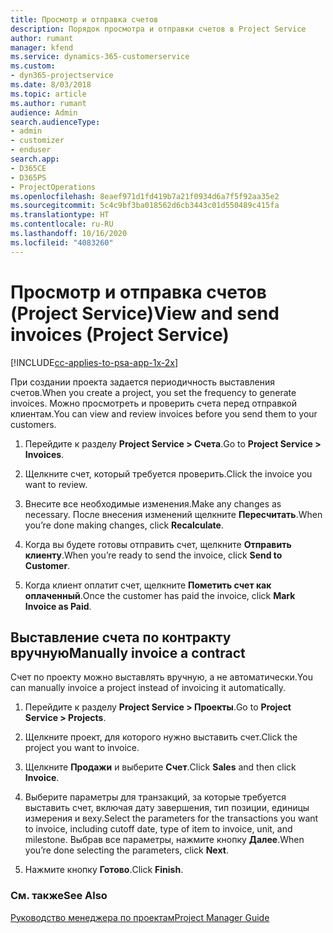 ```yaml
---
title: Просмотр и отправка счетов
description: Порядок просмотра и отправки счетов в Project Service
author: rumant
manager: kfend
ms.service: dynamics-365-customerservice
ms.custom:
- dyn365-projectservice
ms.date: 8/03/2018
ms.topic: article
ms.author: rumant
audience: Admin
search.audienceType:
- admin
- customizer
- enduser
search.app:
- D365CE
- D365PS
- ProjectOperations
ms.openlocfilehash: 8eaef971d1fd419b7a21f0934d6a7f5f92aa35e2
ms.sourcegitcommit: 5c4c9bf3ba018562d6cb3443c01d550489c415fa
ms.translationtype: HT
ms.contentlocale: ru-RU
ms.lasthandoff: 10/16/2020
ms.locfileid: "4083260"
---
```

# <a name="view-and-send-invoices-project-service"></a><span data-ttu-id="8597e-103">Просмотр и отправка счетов (Project Service)</span><span class="sxs-lookup"><span data-stu-id="8597e-103">View and send invoices (Project Service)</span></span>

[!INCLUDE[cc-applies-to-psa-app-1x-2x](../includes/cc-applies-to-psa-app-1x-2x.md)]

<span data-ttu-id="8597e-104">При создании проекта задается периодичность выставления счетов.</span><span class="sxs-lookup"><span data-stu-id="8597e-104">When you create a project, you set the frequency to generate invoices.</span></span> <span data-ttu-id="8597e-105">Можно просмотреть и проверить счета перед отправкой клиентам.</span><span class="sxs-lookup"><span data-stu-id="8597e-105">You can view and review invoices before you send them to your customers.</span></span>  
  
1.  <span data-ttu-id="8597e-106">Перейдите к разделу **Project Service > Счета**.</span><span class="sxs-lookup"><span data-stu-id="8597e-106">Go to **Project Service > Invoices**.</span></span>  
  
2.  <span data-ttu-id="8597e-107">Щелкните счет, который требуется проверить.</span><span class="sxs-lookup"><span data-stu-id="8597e-107">Click the invoice you want to review.</span></span>  
  
3.  <span data-ttu-id="8597e-108">Внесите все необходимые изменения.</span><span class="sxs-lookup"><span data-stu-id="8597e-108">Make any changes as necessary.</span></span> <span data-ttu-id="8597e-109">После внесения изменений щелкните **Пересчитать**.</span><span class="sxs-lookup"><span data-stu-id="8597e-109">When you’re done making changes, click **Recalculate**.</span></span>  
  
4.  <span data-ttu-id="8597e-110">Когда вы будете готовы отправить счет, щелкните **Отправить клиенту**.</span><span class="sxs-lookup"><span data-stu-id="8597e-110">When you’re ready to send the invoice, click **Send to Customer**.</span></span>  
  
5.  <span data-ttu-id="8597e-111">Когда клиент оплатит счет, щелкните **Пометить счет как оплаченный**.</span><span class="sxs-lookup"><span data-stu-id="8597e-111">Once the customer has paid the invoice, click **Mark Invoice as Paid**.</span></span>  
  
## <a name="manually-invoice-a-contract"></a><span data-ttu-id="8597e-112">Выставление счета по контракту вручную</span><span class="sxs-lookup"><span data-stu-id="8597e-112">Manually invoice a contract</span></span>  
 <span data-ttu-id="8597e-113">Счет по проекту можно выставлять вручную, а не автоматически.</span><span class="sxs-lookup"><span data-stu-id="8597e-113">You can manually invoice a project instead of invoicing it automatically.</span></span>  
  
1.  <span data-ttu-id="8597e-114">Перейдите к разделу **Project Service > Проекты**.</span><span class="sxs-lookup"><span data-stu-id="8597e-114">Go to **Project Service > Projects**.</span></span>  
  
2.  <span data-ttu-id="8597e-115">Щелкните проект, для которого нужно выставить счет.</span><span class="sxs-lookup"><span data-stu-id="8597e-115">Click the project you want to invoice.</span></span>  
  
3.  <span data-ttu-id="8597e-116">Щелкните **Продажи** и выберите **Счет**.</span><span class="sxs-lookup"><span data-stu-id="8597e-116">Click **Sales** and then click **Invoice**.</span></span>  
  
4.  <span data-ttu-id="8597e-117">Выберите параметры для транзакций, за которые требуется выставить счет, включая дату завершения, тип позиции, единицы измерения и веху.</span><span class="sxs-lookup"><span data-stu-id="8597e-117">Select the parameters for the transactions you want to invoice, including cutoff date, type of item to invoice, unit, and milestone.</span></span> <span data-ttu-id="8597e-118">Выбрав все параметры, нажмите кнопку **Далее**.</span><span class="sxs-lookup"><span data-stu-id="8597e-118">When you’re done selecting the parameters, click **Next**.</span></span>  
  
5.  <span data-ttu-id="8597e-119">Нажмите кнопку **Готово**.</span><span class="sxs-lookup"><span data-stu-id="8597e-119">Click **Finish**.</span></span>  
  
### <a name="see-also"></a><span data-ttu-id="8597e-120">См. также</span><span class="sxs-lookup"><span data-stu-id="8597e-120">See Also</span></span>  
 [<span data-ttu-id="8597e-121">Руководство менеджера по проектам</span><span class="sxs-lookup"><span data-stu-id="8597e-121">Project Manager Guide</span></span>](../psa/project-manager-guide.md)
